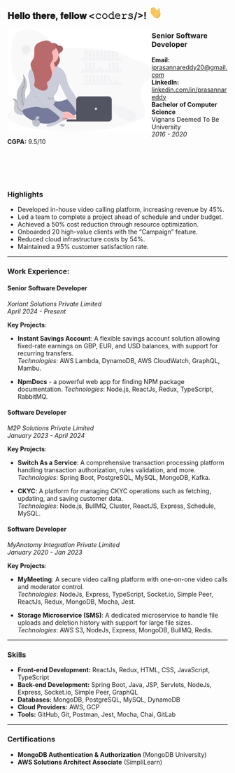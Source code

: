 <h2> 𝐇𝐞𝐥𝐥𝐨 𝐭𝐡𝐞𝐫𝐞, 𝐟𝐞𝐥𝐥𝐨𝐰 <𝚌𝚘𝚍𝚎𝚛𝚜/>! <img src="https://raw.githubusercontent.com/ABSphreak/ABSphreak/master/gifs/Hi.gif" width="30px" height="30px"></h2>
<!-- <p><img src="https://github.com/prasanna3000/prasanna3000/blob/master/carbon.png" width="100%"></p> -->

<img align='left' src="https://github.com/prasanna3000/prasanna3000/blob/master/undraw_freelancer_b0my.svg" width="330">


### Senior Software Developer

**Email:** iprasannareddy20@gmail.com  
**LinkedIn:** [linkedin.com/in/prasannareddy](https://www.linkedin.com/in/prasanna3000/)  
**Bachelor of Computer Science**  
Vignans Deemed To Be University  
_2016 - 2020_  
**CGPA:** 9.5/10 

<br><br>
---

### **Highlights**

- Developed in-house video calling platform, increasing revenue by 45%.  
- Led a team to complete a project ahead of schedule and under budget.  
- Achieved a 50% cost reduction through resource optimization.  
- Onboarded 20 high-value clients with the “Campaign” feature.  
- Reduced cloud infrastructure costs by 54%.  
- Maintained a 95% customer satisfaction rate.

---


### Work Experience:

#### **Senior Software Developer**  
*Xoriant Solutions Private Limited*  
*April 2024 - Present*

**Key Projects**:
- **Instant Savings Account**: A flexible savings account solution allowing fixed-rate earnings on GBP, EUR, and USD balances, with support for recurring transfers.  
  *Technologies*: AWS Lambda, DynamoDB, AWS CloudWatch, GraphQL, Mambu.

- **NpmDocs** - a powerful web app for finding NPM package documentation.
  *Technologies*: Node.js, ReactJs, Redux, TypeScript, RabbitMQ.

#### **Software Developer**  
*M2P Solutions Private Limited*  
*January 2023 - April 2024*

**Key Projects**:
- **Switch As a Service**: A comprehensive transaction processing platform handling transaction authorization, rules validation, and more.  
  *Technologies*: Spring Boot, PostgreSQL, MySQL, MongoDB, Kafka.

- **CKYC**: A platform for managing CKYC operations such as fetching, updating, and saving customer data.  
  *Technologies*: Node.js, BullMQ, Cluster, ReactJS, Express, Schedule, MySQL.


#### **Software Developer**  
*MyAnatomy Integration Private Limited*  
*January 2020 - Jan 2023*

**Key Projects**:
- **MyMeeting**: A secure video calling platform with one-on-one video calls and moderator control.  
  *Technologies*: NodeJs, Express, TypeScript, Socket.io, Simple Peer, ReactJs, Redux, MongoDB, Mocha, Jest.

- **Storage Microservice (SMS)**: A dedicated microservice to handle file uploads and deletion history with support for large file sizes.  
  *Technologies*: AWS S3, NodeJs, Express, MongoDB, BullMQ, Redis.


---

### **Skills**

- **Front-end Development:** ReactJs, Redux, HTML, CSS, JavaScript, TypeScript  
- **Back-end Development:** Spring Boot, Java, JSP, Servlets, NodeJs, Express, Socket.io, Simple Peer, GraphQL  
- **Databases:** MongoDB, PostgreSQL, MySQL, DynamoDB  
- **Cloud Providers:** AWS, GCP  
- **Tools:** GitHub, Git, Postman, Jest, Mocha, Chai, GitLab 

---

### **Certifications**

- **MongoDB Authentication & Authorization** (MongoDB University)  
- **AWS Solutions Architect Associate** (SimpliLearn)  

